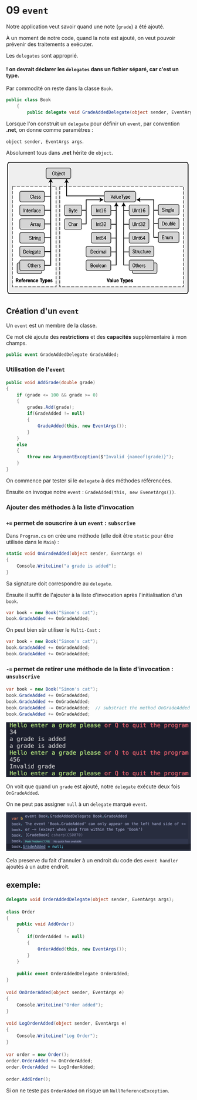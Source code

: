 # 09 `event`

Notre application veut savoir quand une note (`grade`) a été ajouté.

À un moment de notre code, quand la note est ajouté, on veut pouvoir prévenir des traitements a exécuter.

Les `delegates` sont approprié.

#### ! on devrait déclarer les `delegates` dans un fichier séparé, car c'est un type.

Par commodité on reste dans la classe `Book`.

```cs
public class Book
    {
        public delegate void GradeAddedDelegate(object sender, EventArgs args);
```

Lorsque l'on construit un `delegate` pour définir un `event`, par convention **.net**, on donne comme paramètres :

`object sender, EventArgs args`.

Absolument tous dans **.net** hérite de `object`.

<img src="assets/03fig01.gif" alt="03fig01"  />

## Création d'un `event`

Un `event` est un membre de la classe.

Ce mot clé ajoute des **restrictions** et des **capacités** supplémentaire à mon champs.

```cs
public event GradeAddedDelegate GradeAdded;
```

### Utilisation de l'`event`

```cs
public void AddGrade(double grade)
{
    if (grade <= 100 && grade >= 0)
    {
        grades.Add(grade);
        if(GradeAdded != null)
        {
            GradeAdded(this, new EventArgs());
        }
    }
    else
    {
        throw new ArgumentException($"Invalid {nameof(grade)}");
    }
}
```

On commence par tester si le `delegate` à des méthodes référencées.

Ensuite on invoque notre `event` : `GradeAdded(this, new EvenetArgs())`.

### Ajouter des méthodes à la liste d'invocation

### `+=` permet de souscrire à un `event` : `subscrive`

Dans `Program.cs` on crée une méthode (elle doit être `static` pour être utilisée dans le `Main`) :

```cs
static void OnGradeAdded(object sender, EventArgs e)
{
    Console.WriteLine("a grade is added");
}
```

Sa signature doit correspondre au `delegate`.

Ensuite il suffit de l'ajouter à la liste d'invocation après l'initialisation d'un `book`.

```cs
var book = new Book("Simon's cat");
book.GradeAdded += OnGradeAdded;
```

On peut bien sûr utiliser le `Multi-Cast` :

```cs
var book = new Book("Simon's cat");
book.GradeAdded += OnGradeAdded;
book.GradeAdded += OnGradeAdded;
```

### `-=` permet de retirer une méthode de la liste d'invocation : `unsubscrive`

```cs
var book = new Book("Simon's cat");
book.GradeAdded += OnGradeAdded;
book.GradeAdded += OnGradeAdded;
book.GradeAdded -= OnGradeAdded;  // substract the method OnGradeAdded
book.GradeAdded += OnGradeAdded;
```

<img src="assets/Screenshot 2020-08-07 at 10.13.58.png" alt="Screenshot 2020-08-07 at 10.13.58" style="zoom:50%;" />

On voit que quand un `grade` est ajouté, notre `delegate` exécute deux fois `OnGradeAdded`.

On ne peut pas assigner `null` à un `delegate` marqué `event`.

<img src="assets/Screenshot 2020-08-07 at 10.15.34.png" alt="Screenshot 2020-08-07 at 10.15.34" style="zoom:50%;" />

Cela preserve du fait d'annuler à un endroit du code des `event handler` ajoutés à un autre endroit.

## exemple:

```cs
delegate void OrderAddedDelegate(object sender, EventArgs args);

class Order
{
    public void AddOrder()
    {
        if(OrderAdded != null)
        {
            OrderAdded(this, new EventArgs());
        }
    } 
    
    public event OrderAddedDelegate OrderAdded;
}

void OnOrderAdded(object sender, EventArgs e)
{
    Console.WriteLine("Order added");
}

void LogOrderAdded(object sender, EventArgs e)
{
    Console.WriteLine("Log Order");
}

var order = new Order();
order.OrderAdded += OnOrderAdded;
order.OrderAdded += LogOrderAdded;

order.AddOrder();
```

Si on ne teste pas `OrderAdded` on risque un `NullReferenceException`.

